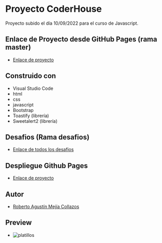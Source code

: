# Proyecto CoderHouse
Proyecto subido el día 10/09/2022 para el curso de Javascript.

## Enlace de Proyecto desde GitHub Pages (rama master)
- [Enlace de proyecto](https://robermejia.github.io/coderhouse_javascript_33980/)

## Construido con
- Visual Studio Code
- html
- css
- javascript
- Bootstrap
- Toastify (librería)
- Sweetalert2 (librería)

## Desafios (Rama desafios)
- [Enlace de todos los desafios](https://github.com/robermejia/coderhouse_javascript_33980/tree/desafios)

## Despliegue Github Pages

- [Enlace de proyecto](https://robermejia.github.io/coderhouse_javascript_33980/)

## Autor

- [Roberto Agustín Mejía Collazos](https://github.com/robermejia)

## Preview
- ![platillos](https://i.ibb.co/rRJH7R5v/4.jpg)



